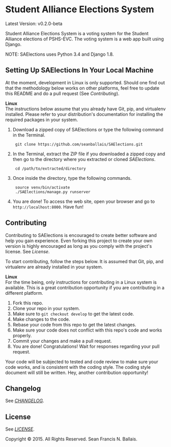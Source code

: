 # Student Alliance Elections System
Latest Version: v0.2.0-beta    
    
Student Alliance Elections System is a voting system for the Student Alliance elections of PSHS-EVC. The voting system is a web app built using Django.

NOTE: SAElections uses Python 3.4 and Django 1.8.

## Setting Up SAElections In Your Local Machine
At the moment, development in Linux is only supported. Should one find out that the methodology below works on other platforms, feel free to update this README and do a pull request (See *Contributing*).    
    
**Linux**    
The instructions below assume that you already have Git, pip, and virtualenv installed. Please refer to your distribution's documentation for installing the required packages in your system.

1. Download a zipped copy of SAElections or type the following command in the Terminal.    
      
        git clone https://github.com/seanballais/SAElections.git
        
2. In the Terminal, extract the ZIP file if you downloaded a zipped copy and then go to the directory where you extracted or cloned *SAElections*.    
        
        cd /path/to/extracted/directory
        
3. Once inside the directory, type the following commands.    
        
        source venv/bin/activate
        ./SAElections/manage.py runserver
        
4. You are done! To access the web site, open your browser and go to `http://localhost:8000`. Have fun!

## Contributing
Contributing to SAElections is encouraged to create better software and help you gain experience. Even forking this project to create your own version is highly encouraged as long as you comply with the project's license. See *License*.    
     
To start contributing, follow the steps below. It is assumed that Git, pip, and virtualenv are already installed in your system.    
    
**Linux**    
For the time being, only instructions for contributing in a Linux system is available. This is a great contribution opportunity if you are contributing in a different platform.    

1. Fork this repo.    
2. Clone your repo in your system.    
3. Make sure to `git checkout develop` to get the latest code.    
4. Make changes to the code.    
5. Rebase your code from this repo to get the latest changes.    
6. Make sure your code does not conflict with this repo's code and works properly.    
7. Commit your changes and make a pull request.    
8. You are done! Congratulations! Wait for responses regarding your pull request.    

    
Your code will be subjected to tested and code review to make sure your code works, and is consistent with the coding style. The coding style document will still be written. Hey, another contribution opportunity!    

## Changelog
See *[CHANGELOG](CHANGELOG.md)*.

## License
See *[LICENSE](LICENSE.md)*.    
    
Copyright &copy; 2015. All Rights Reserved. Sean Francis N. Ballais.

